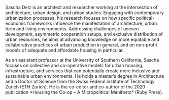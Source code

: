 Sascha Delz is an architect and researcher working at the intersection of architecture, urban design, and urban studies. Engaging with contemporary urbanization processes, his research focuses on how specific political-economic frameworks influence the manifestation of architecture, urban form and living environments. Addressing challenges of uneven development, asymmetric cooperation setups, and exclusive distribution of urban resources, he aims at advancing knowledge on more equitable and collaborative practices of urban production in general, and on non-profit models of adequate and affordable housing in particular. 



As an assistant professor at the University of Southern California, Sascha focuses on collective and co-operative models for urban housing, infrastructure, and services that can potentially create more inclusive and sustainable urban environments. He holds a master’s degree in Architecture and a Doctor of Science from the Swiss Federal Institute of Technology Zurich (ETH Zurich). He is the co-editor and co-author of the 2020 publication \*Housing the Co-op – A Micropolitical Manifesto\* (Ruby Press). 

